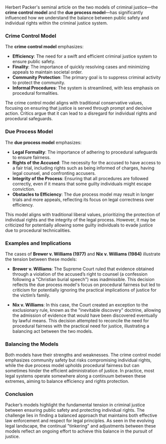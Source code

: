 Herbert Packer's seminal article on the two models of criminal justice—the **crime control model** and the **due process model**—has significantly influenced how we understand the balance between public safety and individual rights within the criminal justice system. 

### Crime Control Model
The **crime control model** emphasizes:

- **Efficiency**: The need for a swift and efficient criminal justice system to ensure public safety.
- **Finality**: The importance of quickly resolving cases and minimizing appeals to maintain societal order.
- **Community Protection**: The primary goal is to suppress criminal activity to protect the community.
- **Informal Procedures**: The system is streamlined, with less emphasis on procedural formalities.

The crime control model aligns with traditional conservative values, focusing on ensuring that justice is served through prompt and decisive action. Critics argue that it can lead to a disregard for individual rights and procedural safeguards.

### Due Process Model
The **due process model** emphasizes:

- **Legal Formality**: The importance of adhering to procedural safeguards to ensure fairness.
- **Rights of the Accused**: The necessity for the accused to have access to a fair trial, including rights such as being informed of charges, having legal counsel, and confronting accusers.
- **Integrity of the Process**: Ensuring that all procedures are followed correctly, even if it means that some guilty individuals might escape conviction.
- **Obstacles to Efficiency**: The due process model may result in longer trials and more appeals, reflecting its focus on legal correctness over efficiency.

This model aligns with traditional liberal values, prioritizing the protection of individual rights and the integrity of the legal process. However, it may be criticized for potentially allowing some guilty individuals to evade justice due to procedural technicalities.

### Examples and Implications
The cases of **Brewer v. Williams (1977)** and **Nix v. Williams (1984)** illustrate the tension between these models:

- **Brewer v. Williams**: The Supreme Court ruled that evidence obtained through a violation of the accused’s right to counsel (a confession following a "Christian burial speech") was inadmissible. This decision reflects the due process model's focus on procedural fairness but led to criticism for potentially ignoring the practical implications of justice for the victim’s family.

- **Nix v. Williams**: In this case, the Court created an exception to the exclusionary rule, known as the "inevitable discovery" doctrine, allowing the admission of evidence that would have been discovered eventually by lawful means. This decision attempted to reconcile the need for procedural fairness with the practical need for justice, illustrating a balancing act between the two models.

### Balancing the Models
Both models have their strengths and weaknesses. The crime control model emphasizes community safety but risks compromising individual rights, while the due process model upholds procedural fairness but can sometimes hinder the efficient administration of justice. In practice, most legal systems operate somewhere along a continuum between these extremes, aiming to balance efficiency and rights protection.

### Conclusion
Packer’s models highlight the fundamental tension in criminal justice between ensuring public safety and protecting individual rights. The challenge lies in finding a balanced approach that maintains both effective law enforcement and respect for legal principles. As seen in the evolving legal landscape, the continual "tinkering" and adjustments between these models reflect an ongoing effort to achieve this balance in the pursuit of justice.